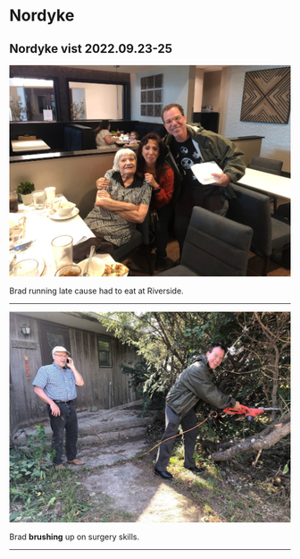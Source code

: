 # Nordyke

## Nordyke vist 2022.09.23-25

![atCasino](./images/NordykeVisit_IMG_2321.jpeg)

Brad running late cause had to eat at Riverside.

---

![BradAtWork](./images/BradWork_IMG_2318.jpeg)

Brad __brushing__ up on surgery skills.

---
